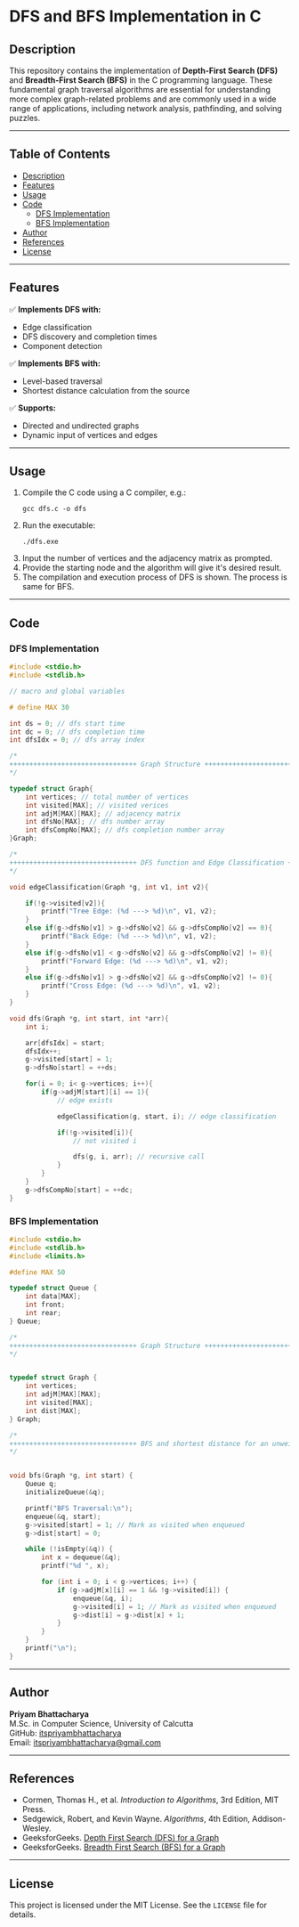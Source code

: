 # DFS and BFS Implementation in C

## Description

This repository contains the implementation of **Depth-First Search (DFS)** and **Breadth-First Search (BFS)** in the C programming language. These fundamental graph traversal algorithms are essential for understanding more complex graph-related problems and are commonly used in a wide range of applications, including network analysis, pathfinding, and solving puzzles.

---

## Table of Contents

- [Description](#description)
- [Features](#features)
- [Usage](#usage)
- [Code](#code)
  - [DFS Implementation](#dfs-implementation)
  - [BFS Implementation](#bfs-implementation)
- [Author](#author)
- [References](#references)
- [License](#license)

---

## Features

✅ **Implements DFS with:**

- Edge classification
- DFS discovery and completion times
- Component detection

✅ **Implements BFS with:**

- Level-based traversal
- Shortest distance calculation from the source

✅ **Supports:**

- Directed and undirected graphs
- Dynamic input of vertices and edges

---

## Usage

1. Compile the C code using a C compiler, e.g.:
   ```
   gcc dfs.c -o dfs
   ```
2. Run the executable:
   ```
   ./dfs.exe
   ```
3. Input the number of vertices and the adjacency matrix as prompted.
4. Provide the starting node and the algorithm will give it's desired result.
5. The compilation and execution process of DFS is shown. The process is same for BFS.

---

## Code

### DFS Implementation

```c
#include <stdio.h>
#include <stdlib.h>

// macro and global variables

# define MAX 30

int ds = 0; // dfs start time
int dc = 0; // dfs completion time
int dfsIdx = 0; // dfs array index

/*
++++++++++++++++++++++++++++++++ Graph Structure ++++++++++++++++++++++++++++++++
*/

typedef struct Graph{
	int vertices; // total number of vertices
	int visited[MAX]; // visited verices
	int adjM[MAX][MAX]; // adjacency matrix
	int dfsNo[MAX]; // dfs number array
	int dfsCompNo[MAX]; // dfs completion number array
}Graph;

/*
++++++++++++++++++++++++++++++++ DFS function and Edge Classification ++++++++++++++++++++++++++++++++
*/

void edgeClassification(Graph *g, int v1, int v2){

	if(!g->visited[v2]){
		printf("Tree Edge: (%d ---> %d)\n", v1, v2);
	}
	else if(g->dfsNo[v1] > g->dfsNo[v2] && g->dfsCompNo[v2] == 0){
		printf("Back Edge: (%d ---> %d)\n", v1, v2);
	}
	else if(g->dfsNo[v1] < g->dfsNo[v2] && g->dfsCompNo[v2] != 0){
		printf("Forward Edge: (%d ---> %d)\n", v1, v2);
	}
	else if(g->dfsNo[v1] > g->dfsNo[v2] && g->dfsCompNo[v2] != 0){
		printf("Cross Edge: (%d ---> %d)\n", v1, v2);
	}
}

void dfs(Graph *g, int start, int *arr){
	int i;

	arr[dfsIdx] = start;
	dfsIdx++;
	g->visited[start] = 1;
	g->dfsNo[start] = ++ds;

	for(i = 0; i< g->vertices; i++){
		if(g->adjM[start][i] == 1){
			// edge exists

			edgeClassification(g, start, i); // edge classification

			if(!g->visited[i]){
				// not visited i

				dfs(g, i, arr); // recursive call
			}
		}
	}
	g->dfsCompNo[start] = ++dc;
}
```

### BFS Implementation

```c
#include <stdio.h>
#include <stdlib.h>
#include <limits.h>

#define MAX 50

typedef struct Queue {
    int data[MAX];
    int front;
    int rear;
} Queue;

/*
++++++++++++++++++++++++++++++++ Graph Structure ++++++++++++++++++++++++++++++++
*/


typedef struct Graph {
    int vertices;
    int adjM[MAX][MAX];
    int visited[MAX];
    int dist[MAX];
} Graph;

/*
++++++++++++++++++++++++++++++++ BFS and shortest distance for an unweighted graph ++++++++++++++++++++++++++++++++
*/


void bfs(Graph *g, int start) {
    Queue q;
    initializeQueue(&q);

    printf("BFS Traversal:\n");
    enqueue(&q, start);
    g->visited[start] = 1; // Mark as visited when enqueued
    g->dist[start] = 0;

    while (!isEmpty(&q)) {
        int x = dequeue(&q);
        printf("%d ", x);

        for (int i = 0; i < g->vertices; i++) {
            if (g->adjM[x][i] == 1 && !g->visited[i]) {
                enqueue(&q, i);
                g->visited[i] = 1; // Mark as visited when enqueued
                g->dist[i] = g->dist[x] + 1;
            }
        }
    }
    printf("\n");
}
```

---

## Author

**Priyam Bhattacharya**  
M.Sc. in Computer Science, University of Calcutta  
GitHub: [itspriyambhattacharya](https://github.com/itspriyambhattacharya)  
Email: itspriyambhattacharya@gmail.com

---

## References

- Cormen, Thomas H., et al. _Introduction to Algorithms_, 3rd Edition, MIT Press.
- Sedgewick, Robert, and Kevin Wayne. _Algorithms_, 4th Edition, Addison-Wesley.
- GeeksforGeeks. [Depth First Search (DFS) for a Graph](https://www.geeksforgeeks.org/depth-first-search-or-dfs-for-a-graph/)
- GeeksforGeeks. [Breadth First Search (BFS) for a Graph](https://www.geeksforgeeks.org/breadth-first-search-or-bfs-for-a-graph/)

---

## License

This project is licensed under the MIT License. See the `LICENSE` file for details.
